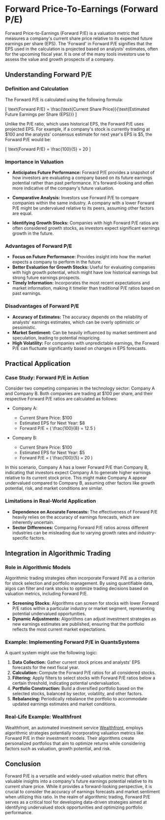 # Forward Price-To-Earnings (Forward P/E)

Forward Price-to-Earnings (Forward P/E) is a valuation metric that measures a company's current share price relative to its expected future earnings per share (EPS). The 'Forward' in Forward P/E signifies that the EPS used in the calculation is projected based on analysts' estimates, often for the upcoming fiscal year. It is one of the many tools investors use to assess the value and growth prospects of a company.

## Understanding Forward P/E

### Definition and Calculation

The Forward P/E is calculated using the following formula:

\[ \text{Forward P/E} = \frac{\text{Current Share Price}}{\text{Estimated Future Earnings per Share (EPS)}} \]

Unlike the P/E ratio, which uses historical EPS, the Forward P/E uses projected EPS. For example, if a company's stock is currently trading at $100 and the analysts' consensus estimate for next year's EPS is $5, the Forward P/E would be:

\[ \text{Forward P/E} = \frac{100}{5} = 20 \]

### Importance in Valuation

* **Anticipates Future Performance:** Forward P/E provides a snapshot of how investors are evaluating a company based on its future earnings potential rather than past performance. It's forward-looking and often more indicative of the company's future valuation.

* **Comparative Analysis:** Investors use Forward P/E to compare companies within the same industry. A company with a lower Forward P/E might be undervalued relative to its peers, assuming other factors are equal.

* **Identifying Growth Stocks:** Companies with high Forward P/E ratios are often considered growth stocks, as investors expect significant earnings growth in the future.

### Advantages of Forward P/E

* **Focus on Future Performance:** Provides insight into how the market expects a company to perform in the future.
* **Better Evaluation for Growth Stocks:** Useful for evaluating companies with high growth potential, which might have low historical earnings but strong future earnings prospects.
* **Timely Information:** Incorporates the most recent expectations and market information, making it timelier than traditional P/E ratios based on past earnings.

### Disadvantages of Forward P/E

* **Accuracy of Estimates:** The accuracy depends on the reliability of analysts' earnings estimates, which can be overly optimistic or pessimistic.
* **Market Sentiment:** Can be heavily influenced by market sentiment and speculation, leading to potential mispricing.
* **High Volatility:** For companies with unpredictable earnings, the Forward P/E can fluctuate significantly based on changes in EPS forecasts.

## Practical Application

### Case Study: Forward P/E in Action

Consider two competing companies in the technology sector: Company A and Company B. Both companies are trading at $100 per share, and their respective Forward P/E ratios are calculated as follows:

* Company A:
  * Current Share Price: $100
  * Estimated EPS for Next Year: $8
  * Forward P/E = \( \frac{100}{8} = 12.5 \)

* Company B:
  * Current Share Price: $100
  * Estimated EPS for Next Year: $5
  * Forward P/E = \( \frac{100}{5} = 20 \)

In this scenario, Company A has a lower Forward P/E than Company B, indicating that investors expect Company A to generate higher earnings relative to its current stock price. This might make Company A appear undervalued compared to Company B, assuming other factors like growth potential, risk, and market conditions are similar.

### Limitations in Real-World Application

* **Dependence on Accurate Forecasts:** The effectiveness of Forward P/E heavily relies on the accuracy of earnings forecasts, which are inherently uncertain.
* **Sector Differences:** Comparing Forward P/E ratios across different industries can be misleading due to varying growth rates and industry-specific factors.

## Integration in Algorithmic Trading

### Role in Algorithmic Models

Algorithmic trading strategies often incorporate Forward P/E as a criterion for stock selection and portfolio management. By using quantifiable data, algos can filter and rank stocks to optimize trading decisions based on valuation metrics, including Forward P/E.

* **Screening Stocks:** Algorithms can screen for stocks with lower Forward P/E ratios within a particular industry or market segment, representing potential undervalued opportunities.
* **Dynamic Adjustments:** Algorithms can adjust investment strategies as new earnings estimates are published, ensuring that the portfolio reflects the most current market expectations.

### Example: Implementing Forward P/E in QuantsSystems

A quant system might use the following logic:

1. **Data Collection:** Gather current stock prices and analysts' EPS forecasts for the next fiscal year.
2. **Calculation:** Compute the Forward P/E ratios for all considered stocks.
3. **Filtering:** Apply filters to select stocks with Forward P/E ratios below a certain threshold, indicating potential undervaluation.
4. **Portfolio Construction:** Build a diversified portfolio based on the selected stocks, balanced by sector, volatility, and other factors.
5. **Rebalancing:** Periodically rebalance the portfolio to accommodate updated earnings estimates and market conditions.

### Real-Life Example: Wealthfront

Wealthfront, an automated investment service [Wealthfront](https://www.wealthfront.com/), employs algorithmic strategies potentially incorporating valuation metrics like Forward P/E in their investment models. Their algorithms create personalized portfolios that aim to optimize returns while considering factors such as valuation, growth potential, and risk.

## Conclusion

Forward P/E is a versatile and widely-used valuation metric that offers valuable insights into a company's future earnings potential relative to its current share price. While it provides a forward-looking perspective, it is crucial to consider the accuracy of earnings forecasts and market sentiment when utilizing this ratio. In the realm of algorithmic trading, Forward P/E serves as a critical tool for developing data-driven strategies aimed at identifying undervalued stock opportunities and optimizing portfolio performance.